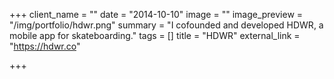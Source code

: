 +++
client_name = ""
date = "2014-10-10"
image = ""
image_preview = "/img/portfolio/hdwr.png"
summary = "I cofounded and developed HDWR, a mobile app for skateboarding."
tags = []
title = "HDWR"
external_link = "https://hdwr.co"

+++

